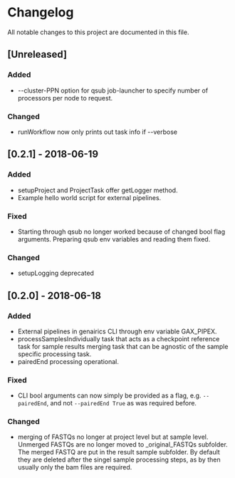 # Changelog

All notable changes to this project are documented in this file.

## [Unreleased]
### Added
- --cluster-PPN option for qsub job-launcher to specify number of
processors per node to request.
### Changed
- runWorkflow now only prints out task info if --verbose

## [0.2.1] - 2018-06-19
### Added
- setupProject and ProjectTask offer getLogger method.
- Example hello world script for external pipelines.

### Fixed
- Starting through qsub no longer worked because of changed bool
flag arguments. Preparing qsub env variables and reading them fixed.

### Changed
- setupLogging deprecated

## [0.2.0] - 2018-06-18
### Added
- External pipelines in genairics CLI through env variable GAX_PIPEX.
- processSamplesIndividually task that acts as a checkpoint reference task
  for sample results merging task that can be agnostic of the
  sample specific processing task.
- pairedEnd processing operational.

### Fixed
- CLI bool arguments can now simply be provided as a flag,
  e.g. `--pairedEnd`, and not `--pairedEnd True` as was required before.

### Changed
- merging of FASTQs no longer at project level but at sample
  level. Unmerged FASTQs are no longer moved to _original_FASTQs
  subfolder. The merged FASTQ are put in the result sample
  subfolder. By default they are deleted after the singel sample
  processing steps, as by then usually only the bam files are required.
